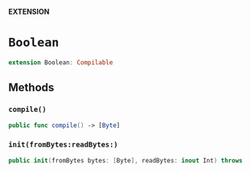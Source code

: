 **EXTENSION**

# `Boolean`
```swift
extension Boolean: Compilable
```

## Methods
### `compile()`

```swift
public func compile() -> [Byte]
```

### `init(fromBytes:readBytes:)`

```swift
public init(fromBytes bytes: [Byte], readBytes: inout Int) throws
```
